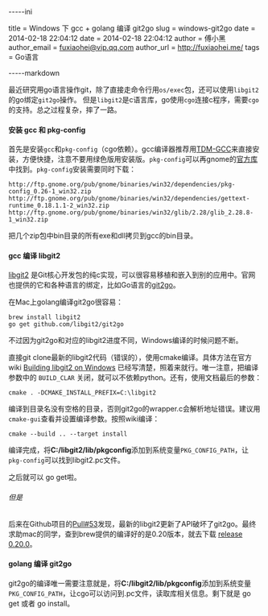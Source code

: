 -----ini

title = Windows 下 gcc + golang 编译 git2go
slug = windows-git2go
date = 2014-02-18 22:04:12
date = 2014-02-18 22:04:12
author = 傅小黑
author_email = fuxiaohei@vip.qq.com
author_url = http://fuxiaohei.me/
tags = Go语言

-----markdown

最近研究用go语言操作git，除了直接走命令行用`os/exec`包，还可以使用`libgit2`的go绑定`git2go`操作。
但是`libgit2`是c语言库，go使用`cgo`连接c程序，需要`cgo`的支持。总之过程复杂，摔了一路。<!--more-->

#### 安装 gcc 和 pkg-config

首先是安装`gcc`和`pkg-config`（cgo依赖）。gcc编译器推荐用[TDM-GCC](http://tdm-gcc.tdragon.net/)来直接安装，方便快捷，注意不要用绿色版用安装版。`pkg-config`可以再gnome的[官方库](http://ftp.gnome.org/pub/gnome/binaries/win32/dependencies/)中找到。`pkg-config`安装需要同时下载：

```
http://ftp.gnome.org/pub/gnome/binaries/win32/dependencies/pkg-config_0.26-1_win32.zip
http://ftp.gnome.org/pub/gnome/binaries/win32/dependencies/gettext-runtime_0.18.1.1-2_win32.zip
http://ftp.gnome.org/pub/gnome/binaries/win32/glib/2.28/glib_2.28.8-1_win32.zip
```

把几个zip包中bin目录的所有exe和dll拷贝到gcc的bin目录。

#### gcc 编译 libgit2

[libgit2](http://libgit2.github.com/) 是Git核心开发包的纯c实现，可以很容易移植和嵌入到别的应用中。官网也提供的它和各种语言的绑定，比如Go语言的[git2go](https://github.com/libgit2/git2go)。

在Mac上golang编译git2go很容易：

```
brew install libgit2
go get github.com/libgit2/git2go
```

不过因为git2go和对应的libgit2进度不同，Windows编译的时候问题不断。

直接git clone最新的libgit2代码（错误的），使用cmake编译。具体方法在官方wiki [Building libgit2 on Windows](https://github.com/libgit2/libgit2/wiki/Building-libgit2-on-Windows) 已经写清楚，照着来就行。唯一注意，把编译参数中的 `BUILD_CLAR` 关闭，就可以不依赖python。还有，使用文档最后的参数：

```
cmake . -DCMAKE_INSTALL_PREFIX=C:\libgit2
```

编译到目录名没有空格的目录，否则git2go的wrapper.c会解析地址错误。建议用`cmake-gui`查看并设置编译参数。按照wiki编译：

```
cmake --build .. --target install
```

编译完成，将**C:/libgit2/lib/pkgconfig**添加到系统变量`PKG_CONFIG_PATH`，让`pkg-config`可以找到libgit2.pc文件。

之后就可以 go get啦。

###### 但是

后来在Github项目的[Pull#53](https://github.com/libgit2/git2go/pull/53)发现，最新的libgit2更新了API破坏了git2go。最终求助mac的同学，查到brew提供的编译好的是0.20版本，就去下载 [release 0.20.0](https://github.com/libgit2/libgit2/releases/tag/v0.20.0)。

#### golang 编译 git2go

git2go的编译唯一需要注意就是，将**C:/libgit2/lib/pkgconfig**添加到系统变量`PKG_CONFIG_PATH`，让cgo可以访问到.pc文件，读取库相关信息。剩下就是 go get 或者 go install。
